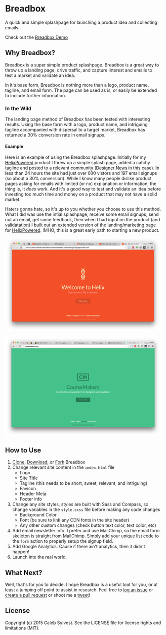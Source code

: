 Breadbox
=====

A quick and simple splashpage for launching a product idea and collecting emails

Check out the [Breadbox Demo](http://calebsylvest.github.io/breadbox/)


## Why Breadbox?

Breadbox is a super simple product splashpage. Breadbox is a great way to throw up a landing page, drive traffic, and capture interest and emails to test a market and validate an idea.

In it's base form, Breadbox is nothing more than a logo, product name, tagline, and email form. The page can be used as is, or easily be extended to include further information.

### In the Wild

The landing page method of Breadbox has been tested with interesting results. Using the base form with a logo, product name, and intriguing tagline accompanied with dispersal to a target market, Breadbox has returned a 30% conversion rate in email signups.

#### Example

Here is an example of using the Breadbox splashpage. Initially for my [HelixPowered](http://helixpowered.com/) product I threw up a simple splash page, added a catchy tagline and posted to a relevant community ([Designer News](https://news.layervault.com/) in this case). In less than 24 hours the site had just over 600 vistors and 197 email signups (so about a 30% conversion). While I know many people dislike product pages asking for emails with limited (or no) explanation or information, the thing is, it *does* work. And it's a good way to test and validate an idea before investing too much time and money on a product  that may not have a solid market. 

Haters gonna hate, so it's up to you whether you choose to use this method. What I did was use the intial splashpage, receive some email signups, send out an email, get some feedback, then when I had input on the product (and validatation) I built out an extended version of the landing/marketing page for [HelixPowered](http://helixpowered.com/). IMHO, this is a great early path to starting a new product.

![Helix Powered Example](assets/img/example.png?raw=true "Helix Powered Example")

![Helix Powered Example](assets/img/example-coursemakers.png?raw=true "Helix Powered Example")

## How to Use

1. [Clone](https://github.com/calebsylvest/breadbox.git), [Download](https://github.com/calebsylvest/breadbox/archive/master.zip), or [Fork](https://github.com/calebsylvest/breadbox/fork) Breadbox
2. Change relevant site content in the `index.html` file
	- Logo
	- Site Title
	- Tagline (this needs to be short, sweet, relevant, and intriguing)
	- Favicon
	- Header Meta
	- Footer info
3. Change any site styles, styles are built with Sass and Compass, so change variables in the `style.scss` file before making any code changes
	- Background Color
	- Font (be sure to link any CDN fonts in the site header)
	- Any other custom changes (check button text color, text color, etc)
4. Add email newsletter info. I prefer and use MailChimp, so the email form skeleton is straight from MailChimp. Simply add your unique list code to the `form` action to properly setup the signup field.
5. Add Google Analytics. Cause if there ain't analytics, then it didn't happen!
6. Launch into the real world.

## What Next?

Well, that's for you to decide. I hope Breadbox is a useful tool for you, or at least a jumping off point to assist in research. Feel free to [log an issue](https://github.com/calebsylvest/breadbox/issues) or [create a pull request](https://github.com/calebsylvest/breadbox/pulls) or shoot me a [tweet](https://twitter.com/calebsylvest)!

## License

Copyright (c) 2015 Caleb Sylvest. See the LICENSE file for license rights and
limitations (MIT).